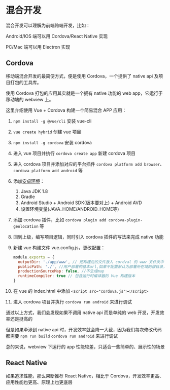 # 混合开发

混合开发可以理解为前端跨端开发，比如：

Android/IOS 端可以用 Cordova/React Native 实现

PC/Mac 端可以用 Electron 实现

## Cordova

移动端混合开发的最简便方式，便是使用 Cordova，一个提供了 native api 及项目打包的工具库。

使用 Cordova 打包的应用其实就是一个拥有 native 功能的 web app，它运行于移动端的 webview 上。

这里介绍使用 Vue + Cordova 构建一个简易混合 APP 应用：

1. `npm install -g @vue/cli` 安装 vue-cli

2. `vue create hybrid` 创建 vue 项目

3. `npm install -g cordova` 安装 cordova

4. 进入 vue 项目并执行 `cordova create app` 新建 cordova 项目

5. 进入 cordova 项目并添加对应的平台插件 `cordova platform add browser`、`cordova platform add android` 等

6. 添加[安卓环境](https://cordova.apache.org/docs/en/latest/guide/platforms/android/index.html)：
    1. Java JDK 1.8
    2. Gradle
    3. Android Studio + Android SDK(版本要对上) + Android AVD
    4. 设置环境变量(JAVA_HOME/ANDROID_HOME等)

7. 添加 cordova 插件，比如 `cordova plugin add cordova-plugin-geolocation` 等

8. 回到上级，编写项目逻辑，同时引入 cordova 插件的写法来完成 native 功能

9. 新建 vue 构建文件 vue.config.js，更改配置：

    ```js
    module.exports = {
      outputDir: './app/www', // 把构建后的文件放入 cordval 的 www 文件夹中
      publicPath: './', //用户部署的基本url,如果不配置默认为部署所在域的根目录，如果不要部署到子路径，则需要配置该项。如果设为空，转移后的使用相对路径引用文件。并且将所有的css js都放到了根目录
      productionSourceMap: false, //不生成map
      runtimeCompiler: true // 包含运行时编译器的 Vue 构建版本
    }
    ```

10. 在 vue 的 index.html 中添加 `<script src="cordova.js"></script>`

11. 进入 cordova 项目并执行 `cordova run android` 来进行调试

通过以上方式，我们会发现如果不调用 native api 而是单纯的 web 开发，开发效率还是挺高的

但是如果牵涉到 native api 时，开发效率就会降一大截，因为我们每次修改代码都需要 `npm run build` `cordova run android` 来进行调试

总的来说，webview 下运行的 app 性能较差，只适合一些简单的、展示性的场景

## React Native

如果追求性能，那么果断推荐 React Native，相比于 Cordova，开发效率更高、应用性能也更高、原理上也更底层
